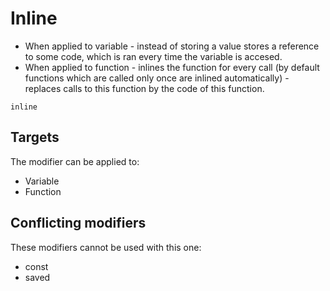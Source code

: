 # Inline

- When applied to variable - instead of storing a value stores a reference to some code, which is ran every time the variable is accesed.
- When applied to function - inlines the function for every call (by default functions which are called only once are inlined automatically) - replaces calls to this function by the code of this function.

```
inline
```

## Targets

The modifier can be applied to:
 - Variable
 - Function

## Conflicting modifiers

These modifiers cannot be used with this one:
 - const
 - saved


